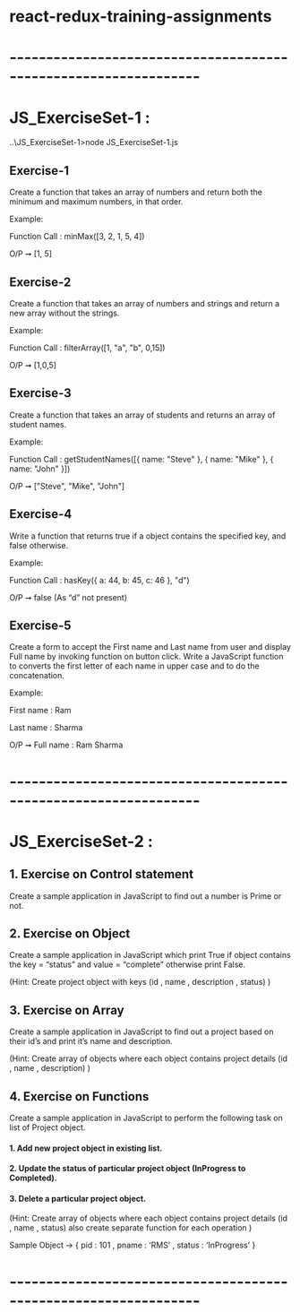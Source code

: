 # react-redux-training-assignments

# ----------------------------------------------------------------

# JS_ExerciseSet-1 : 
 
..\JS_ExerciseSet-1>node JS_ExerciseSet-1.js
 
## Exercise-1 

Create a function that takes an array of numbers and return both the minimum and maximum numbers, in that order.

Example:

Function Call : minMax([3, 2, 1, 5, 4]) 

O/P ➞ [1, 5]

## Exercise-2 

Create a function that takes an array of numbers and strings and return a new array without the strings.

Example:

Function Call : filterArray([1, "a", "b", 0,15])

O/P ➞ [1,0,5]

## Exercise-3 

Create a function that takes an array of students and returns an array of student names.

Example:

Function Call : getStudentNames([{ name: "Steve" },
                             { name: "Mike" },
                             { name: "John" }])
                             

O/P ➞ ["Steve", "Mike", "John"]

## Exercise-4 

Write a function that returns true if a object contains the specified key, and false otherwise.

Example:

Function Call : hasKey({ a: 44, b: 45, c: 46 }, "d")

O/P ➞ false  (As “d” not present)


## Exercise-5 

Create a form to accept the First name and Last name from user and display Full name by invoking function on button click.
Write a JavaScript function to converts the first letter of each name in upper case and to do the concatenation.

Example: 

First name : Ram

Last name :  Sharma

O/P ➞ Full name : Ram Sharma

# ----------------------------------------------------------------

# JS_ExerciseSet-2 : 

## 1. Exercise on Control statement

Create a sample application in JavaScript to find out a number is Prime or  not.

## 2. Exercise on Object

Create a sample application in JavaScript which print True if object contains the key = “status” and value = “complete” otherwise print False.

(Hint:  Create project object with keys (id , name , description , status) ) 

## 3. Exercise on Array

Create a sample application in JavaScript to find out a project based on their id’s and print it’s name and description.

(Hint:  Create array of objects where each object contains project details (id , name , description) )

## 4. Exercise on Functions

Create a sample application in JavaScript to perform the following task on list of Project object.

#### 1.      Add new project object in existing list.

#### 2.     Update the status of particular project object (InProgress to Completed).

#### 3.     Delete a particular project object.

(Hint:  Create array of objects where each object contains project details (id , name , status) also create separate function for each operation )

Sample Object → { pid : 101 , pname : ‘RMS’ , status : ‘InProgress’ }

# ----------------------------------------------------------------

